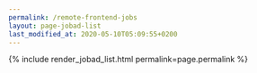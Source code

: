 ```yaml
---
permalink: /remote-frontend-jobs
layout: page-jobad-list
last_modified_at: 2020-05-10T05:09:55+0200
---
```

{% include render_jobad_list.html permalink=page.permalink %}
